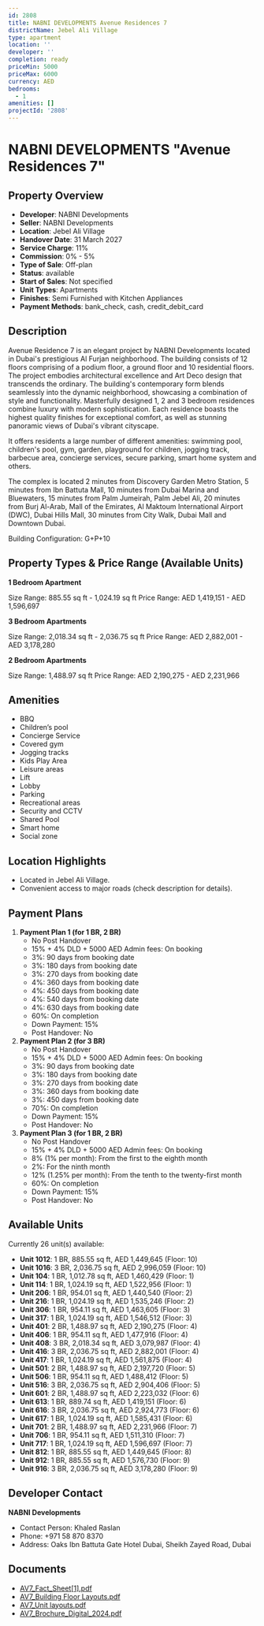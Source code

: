 ```yaml
---
id: 2808
title: NABNI DEVELOPMENTS Avenue Residences 7
districtName: Jebel Ali Village
type: apartment
location: ''
developer: ''
completion: ready
priceMin: 5000
priceMax: 6000
currency: AED
bedrooms:
  - 1
amenities: []
projectId: '2808'
---
```


# NABNI DEVELOPMENTS "Avenue Residences 7"

## Property Overview
- **Developer**: NABNI Developments
- **Seller**: NABNI Developments
- **Location**: Jebel Ali Village
- **Handover Date**: 31 March 2027
- **Service Charge**: 11%
- **Commission**: 0% - 5%
- **Type of Sale**: Off-plan
- **Status**: available
- **Start of Sales**: Not specified
- **Unit Types**: Apartments
- **Finishes**: Semi Furnished with Kitchen Appliances
- **Payment Methods**: bank_check, cash, credit_debit_card

## Description
Avenue Residence 7 is an elegant project by NABNI Developments located in Dubai's prestigious Al Furjan neighborhood. The building consists of 12 floors comprising of a podium floor, a ground floor and 10 residential floors. The project embodies architectural excellence and Art Deco design that transcends the ordinary. The building's contemporary form blends seamlessly into the dynamic neighborhood, showcasing a combination of style and functionality. Masterfully designed 1, 2 and 3 bedroom residences combine luxury with modern sophistication. Each residence boasts the highest quality finishes for exceptional comfort, as well as stunning panoramic views of Dubai's vibrant cityscape.

It offers residents a large number of different amenities: swimming pool, children's pool, gym, garden, playground for children, jogging track, barbecue area, concierge services, secure parking, smart home system and others.

The complex is located 2 minutes from Discovery Garden Metro Station, 5 minutes from Ibn Battuta Mall, 10 minutes from Dubai Marina and Bluewaters, 15 minutes from Palm Jumeirah, Palm Jebel Ali, 20 minutes from Burj Al-Arab, Mall of the Emirates, Al Maktoum International Airport (DWC), Dubai Hills Mall, 30 minutes from City Walk, Dubai Mall and Downtown Dubai.

Building Configuration: G+P+10

## Property Types & Price Range (Available Units)
**1 Bedroom Apartment**

Size Range: 885.55 sq ft - 1,024.19 sq ft
Price Range: AED 1,419,151 - AED 1,596,697

**3 Bedroom Apartments**

Size Range: 2,018.34 sq ft - 2,036.75 sq ft
Price Range: AED 2,882,001 - AED 3,178,280

**2 Bedroom Apartments**

Size Range: 1,488.97 sq ft
Price Range: AED 2,190,275 - AED 2,231,966

## Amenities
- BBQ
- Children’s pool
- Concierge Service
- Covered gym
- Jogging tracks
- Kids Play Area
- Leisure areas
- Lift
- Lobby
- Parking
- Recreational areas
- Security and CCTV
- Shared Pool
- Smart home
- Social zone

## Location Highlights
- Located in Jebel Ali Village.
- Convenient access to major roads (check description for details).

## Payment Plans
1. **Payment Plan 1 (for 1 BR, 2 BR)**
   - No Post Handover
   - 15% + 4% DLD + 5000 AED Admin fees: On booking
   - 3%: 90 days from booking date
   - 3%: 180 days from booking date
   - 3%: 270 days from booking date
   - 4%: 360 days from booking date
   - 4%: 450 days from booking date
   - 4%: 540 days from booking date
   - 4%: 630 days from booking date
   - 60%: On completion
   - Down Payment: 15%
   - Post Handover: No
2. **Payment Plan 2 (for 3 BR)**
   - No Post Handover
   - 15% + 4% DLD + 5000 AED Admin fees: On booking
   - 3%: 90 days from booking date
   - 3%: 180 days from booking date
   - 3%: 270 days from booking date
   - 3%: 360 days from booking date
   - 3%: 450 days from booking date
   - 70%: On completion
   - Down Payment: 15%
   - Post Handover: No
3. **Payment Plan 3 (for 1 BR, 2 BR)**
   - No Post Handover
   - 15% + 4% DLD + 5000 AED Admin fees: On booking
   - 8% (1% per month): From the first to the eighth month
   - 2%: For the ninth month
   - 12% (1.25% per month): From the tenth to the twenty-first month
   - 60%: On completion
   - Down Payment: 15%
   - Post Handover: No

## Available Units
Currently 26 unit(s) available:
- **Unit 1012**: 1 BR, 885.55 sq ft, AED 1,449,645 (Floor: 10)
- **Unit 1016**: 3 BR, 2,036.75 sq ft, AED 2,996,059 (Floor: 10)
- **Unit 104**: 1 BR, 1,012.78 sq ft, AED 1,460,429 (Floor: 1)
- **Unit 114**: 1 BR, 1,024.19 sq ft, AED 1,522,956 (Floor: 1)
- **Unit 206**: 1 BR, 954.01 sq ft, AED 1,440,540 (Floor: 2)
- **Unit 216**: 1 BR, 1,024.19 sq ft, AED 1,535,246 (Floor: 2)
- **Unit 306**: 1 BR, 954.11 sq ft, AED 1,463,605 (Floor: 3)
- **Unit 317**: 1 BR, 1,024.19 sq ft, AED 1,546,512 (Floor: 3)
- **Unit 401**: 2 BR, 1,488.97 sq ft, AED 2,190,275 (Floor: 4)
- **Unit 406**: 1 BR, 954.11 sq ft, AED 1,477,916 (Floor: 4)
- **Unit 408**: 3 BR, 2,018.34 sq ft, AED 3,079,987 (Floor: 4)
- **Unit 416**: 3 BR, 2,036.75 sq ft, AED 2,882,001 (Floor: 4)
- **Unit 417**: 1 BR, 1,024.19 sq ft, AED 1,561,875 (Floor: 4)
- **Unit 501**: 2 BR, 1,488.97 sq ft, AED 2,197,720 (Floor: 5)
- **Unit 506**: 1 BR, 954.11 sq ft, AED 1,488,412 (Floor: 5)
- **Unit 516**: 3 BR, 2,036.75 sq ft, AED 2,904,406 (Floor: 5)
- **Unit 601**: 2 BR, 1,488.97 sq ft, AED 2,223,032 (Floor: 6)
- **Unit 613**: 1 BR, 889.74 sq ft, AED 1,419,151 (Floor: 6)
- **Unit 616**: 3 BR, 2,036.75 sq ft, AED 2,924,773 (Floor: 6)
- **Unit 617**: 1 BR, 1,024.19 sq ft, AED 1,585,431 (Floor: 6)
- **Unit 701**: 2 BR, 1,488.97 sq ft, AED 2,231,966 (Floor: 7)
- **Unit 706**: 1 BR, 954.11 sq ft, AED 1,511,310 (Floor: 7)
- **Unit 717**: 1 BR, 1,024.19 sq ft, AED 1,596,697 (Floor: 7)
- **Unit 812**: 1 BR, 885.55 sq ft, AED 1,449,645 (Floor: 8)
- **Unit 912**: 1 BR, 885.55 sq ft, AED 1,576,730 (Floor: 9)
- **Unit 916**: 3 BR, 2,036.75 sq ft, AED 3,178,280 (Floor: 9)

## Developer Contact
**NABNI Developments**
- Contact Person: Khaled Raslan
- Phone: +971 58 870 8370
- Address: Oaks Ibn Battuta Gate Hotel Dubai, Sheikh Zayed Road, Dubai

## Documents
- [AV7_Fact_Sheet[1].pdf](https://cdn.geniemap.net/2024/10/14/kJJqKSjH2FuhsBkL8ZERxC7eIqJ5ZvY1dLbh3yvF.pdf)
- [AV7_Building Floor Layouts.pdf](https://cdn.geniemap.net/2024/10/15/11d0r1mc1XU4P8H9tyKyDNqiR3KftLZ8FfP5VSfg.pdf)
- [AV7_Unit layouts.pdf](https://cdn.geniemap.net/2024/10/15/5BkF67CAD6ilW4gkANV4Opybh2DtyOF42Z8OXCKT.pdf)
- [AV7_Brochure_Digital_2024.pdf](https://cdn.geniemap.net/2024/10/15/fJBdk5z0KZcmlRby3pLPv5oCGO4HZFoC9wjv15Ai.pdf)
